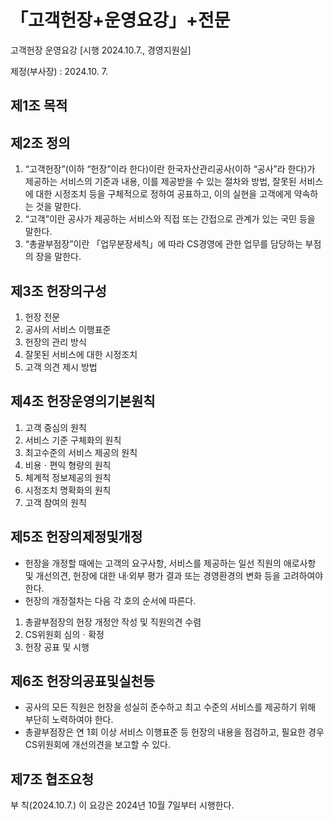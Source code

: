 # 「고객헌장+운영요강」+전문

고객헌장 운영요강
[시행 2024.10.7., 경영지원실]

제정(부사장) : 2024.10. 7.

## 제1조 목적

## 제2조 정의
1. “고객헌장”(이하 “헌장”이라 한다)이란 한국자산관리공사(이하 “공사”라 한다)가 제공하는 서비스의 기준과 내용, 이를 제공받을 수 있는 절차와 방법, 잘못된 서비스에 대한 시정조치 등을 구체적으로 정하여 공표하고, 이의 실현을 고객에게 약속하는 것을 말한다.
2. “고객”이란 공사가 제공하는 서비스와 직접 또는 간접으로 관계가 있는 국민 등을 말한다.
3. “총괄부점장”이란 「업무분장세칙」에 따라 CS경영에 관한 업무를 담당하는 부점의 장을 말한다.

## 제3조 헌장의구성
1. 헌장 전문
2. 공사의 서비스 이행표준
3. 헌장의 관리 방식
4. 잘못된 서비스에 대한 시정조치
5. 고객 의견 제시 방법

## 제4조 헌장운영의기본원칙
1. 고객 중심의 원칙
2. 서비스 기준 구체화의 원칙
3. 최고수준의 서비스 제공의 원칙
4. 비용ㆍ편익 형량의 원칙
5. 체계적 정보제공의 원칙
6. 시정조치 명확화의 원칙
7. 고객 참여의 원칙

## 제5조 헌장의제정및개정
- 헌장을 개정할 때에는 고객의 요구사항, 서비스를 제공하는 일선 직원의 애로사항 및 개선의견, 헌장에 대한 내·외부 평가 결과 또는 경영환경의 변화 등을 고려하여야 한다.
- 헌장의 개정절차는 다음 각 호의 순서에 따른다.
1. 총괄부점장의 헌장 개정안 작성 및 직원의견 수렴
2. CS위원회 심의ㆍ확정
3. 헌장 공표 및 시행

## 제6조 헌장의공표및실천등
- 공사의 모든 직원은 헌장을 성실히 준수하고 최고 수준의 서비스를 제공하기 위해 부단히 노력하여야 한다.
- 총괄부점장은 연 1회 이상 서비스 이행표준 등 헌장의 내용을 점검하고, 필요한 경우 CS위원회에 개선의견을 보고할 수 있다.

## 제7조 협조요청

부  칙(2024.10.7.)
이 요강은 2024년 10월 7일부터 시행한다.
